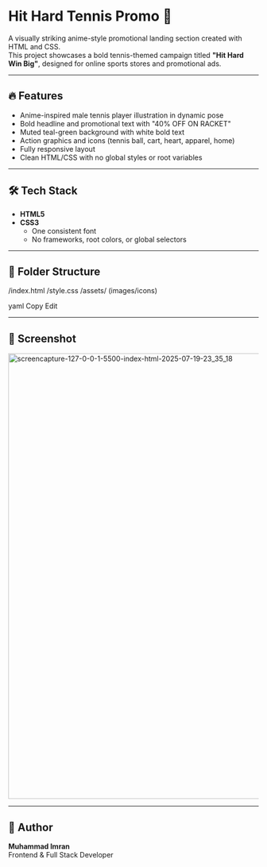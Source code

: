 # Hit Hard Tennis Promo 🎾

A visually striking anime-style promotional landing section created with HTML and CSS.  
This project showcases a bold tennis-themed campaign titled **"Hit Hard Win Big"**, designed for online sports stores and promotional ads.

---

## 🔥 Features
- Anime-inspired male tennis player illustration in dynamic pose
- Bold headline and promotional text with "40% OFF ON RACKET"
- Muted teal-green background with white bold text
- Action graphics and icons (tennis ball, cart, heart, apparel, home)
- Fully responsive layout
- Clean HTML/CSS with no global styles or root variables

---

## 🛠️ Tech Stack
- **HTML5**
- **CSS3**
  - One consistent font
  - No frameworks, root colors, or global selectors

---

## 📁 Folder Structure
/index.html
/style.css
/assets/ (images/icons)

yaml
Copy
Edit

---

## 📸 Screenshot

<img width="1280" height="897" alt="screencapture-127-0-0-1-5500-index-html-2025-07-19-23_35_18" src="https://github.com/user-attachments/assets/97a2c90b-691b-49bb-89b7-0049e45302db" />

---
## 📌 Author
**Muhammad Imran**  
Frontend & Full Stack Developer
